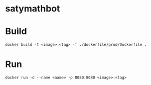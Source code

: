 # satymathbot

# Build
```
docker build -t <image>:<tag> -f ./dockerfile/prod/Dockerfile .
```

# Run
```
docker run -d --name <name> -p 8080:8080 <image>:<tag>
```
